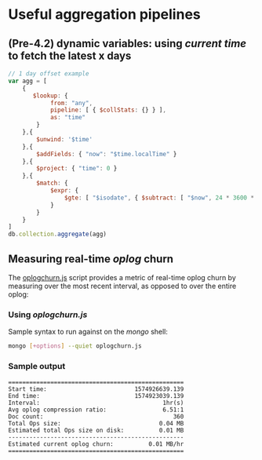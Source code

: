 # Useful aggregation pipelines

## (Pre-4.2) dynamic variables: using _current time_ to fetch the latest x days

```javascript
// 1 day offset example
var agg = [
    {
       $lookup: {
            from: "any",
            pipeline: [ { $collStats: {} } ],
            as: "time"
        }
    },{
        $unwind: '$time'
    },{
        $addFields: { "now": "$time.localTime" }
    },{
        $project: { "time": 0 }
    },{
        $match: {
            $expr: {
                $gte: [ "$isodate", { $subtract: [ "$now", 24 * 3600 * 1000 ] } ]
            }
        }
    }
]
db.collection.aggregate(agg)
```

## Measuring real-time _oplog_ churn

The [oplogchurn.js](src/oplogchurn.js) script provides a metric of real-time oplog churn by measuring over the most recent interval, as opposed to over the entire oplog:

### Using _oplogchurn.js_

Sample syntax to run against on the _mongo_ shell:

```bash
mongo [+options] --quiet oplogchurn.js
```

### Sample output

```text
==================================================
Start time:                         1574926639.139
End time:                           1574923039.139
Interval:                                   1hr(s)
Avg oplog compression ratio:                6.51:1
Doc count:                                     360
Total Ops size:                            0.04 MB
Estimated total Ops size on disk:          0.01 MB
--------------------------------------------------
Estimated current oplog churn:          0.01 MB/hr
==================================================
```
